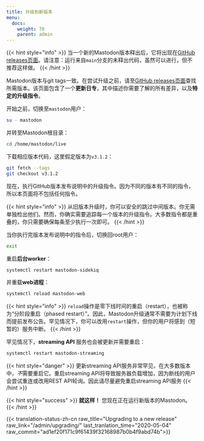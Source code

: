 ```yaml
---
title: 升级到新版本
menu:
  docs:
    weight: 70
    parent: admin
---
```


{{< hint style="info" >}}
当一个新的Mastodon版本释出后，它将出现在[GitHub releases页面](https://github.com/mastodon/mastodon/releases)。请注意：运行来自`main`分支的未释出代码，虽然可以进行，但不推荐这样做。
{{< /hint >}}

Mastodon版本与git tags一致。在尝试升级之前，请至[GitHub releases页面](https://github.com/mastodon/mastodon/releases)查找所需版本。该页面包含了一个**更新日专**，其中描述你需要了解的所有差异，以及**特定的升级指令**。

开始之前，切换至`mastodon`用户：

```bash
su - mastodon
```

并转至Mastodon根目录：

```bash
cd /home/mastodon/live
```

下载相应版本代码，这里假定版本为`v3.1.2`：

```bash
git fetch --tags
git checkout v3.1.2
```

现在，执行GitHub版本发布说明中的升级指令。因为不同的版本有不同的指令，所以本页面将不包括任何指令。

{{< hint style="info" >}}
从旧版本升级时，你可以安全的跳过中间版本。你无需单独检出他们。然而，你确实需要追踪每一个版本的升级指令。大多数指令都是重叠的，你只需要确保每条至少执行一次即可。
{{< /hint >}}

当你执行完版本发布说明中的指令后，切换回root用户：

```bash
exit
```

重启**后台worker**：

```bash
systemctl restart mastodon-sidekiq
```

并重载**web进程**：

```bash
systemctl reload mastodon-web
```

{{< hint style="info" >}}
`reload`操作是零下线时间的重启（restart），也被称为“分阶段重启（phased restart）”。因此，Mastodon升级通常不需要为计划下线而提前发布公告。罕见情况下，你可以改用`restart`操作，但你的用户将感到（短暂的）服务中断。
{{< /hint >}}

罕见情况下，**streaming API** 服务也会被更新并需要重启：

```bash
systemctl restart mastodon-streaming
```

{{< hint style="danger" >}}
更新streaming API服务非常罕见，在大多数版本中，*不*需要重启它。重启streaming API将导致服务器负载增加，因为断线的用户会尝试重连或改用REST API轮询。因此请尽量避免重启streaming API服务
{{< /hint >}}

{{< hint style="success" >}}
**就这样！** 您现在正在运行新版本的Mastodon。
{{< /hint >}}

{{< translation-status-zh-cn raw_title="Upgrading to a new release" raw_link="/admin/upgrading/" last_tranlation_time="2020-05-04" raw_commit="ad1ef20f171c9f61439f32168987b0b4f9abd74b">}}
